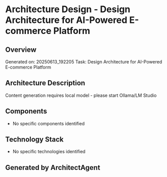 # Architecture Design - Design Architecture for AI-Powered E-commerce Platform

## Overview
Generated on: 20250613_192205
Task: Design Architecture for AI-Powered E-commerce Platform

## Architecture Description
Content generation requires local model - please start Ollama/LM Studio

## Components
- No specific components identified

## Technology Stack
- No specific technologies identified

## Generated by ArchitectAgent
